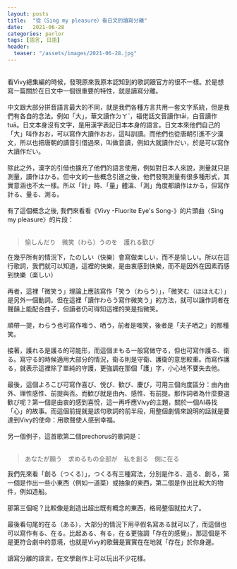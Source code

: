 ```yaml
---
layout: posts
title:  "從〈Sing my pleasure〉看日文的讀寫分離"
date:   2021-06-28
categories: parlor
tags: [語言, 日語]
header: 
  teaser: "/assets/images/2021-06-28.jpg"
---
```

<br>
看Vivy總集編的時候，發現原來我原本認知到的歌詞跟官方的很不一樣。於是想寫一篇關於在日文中一個很重要的特性，就是讀寫分離。<br><br>
中文跟大部分拼音語言最大的不同，就是我們各種方言共用一套文字系統，但是我們有各自的念法。例如「大」，華文讀作ㄉㄚˋ，福佬話文音讀作tāi，白音讀作tuā。日文本身沒有文字，是用漢字表記日本本身的語言。日文本來他們自己的「大」叫作おお，可以寫作大讀作おお，這叫訓讀。而他們也從唐朝引進不少漢文，所以也把唐朝的讀音引借過來，叫做音讀，例如大就讀作だい，於是可以寫作大讀作だい。<br><br>
除此之外，漢字的引借也擴充了他們的語言使用，例如對日本人來說，測量就只是測量，讀作はかる。但中文的一些概念引進之後，他們發現測量有很多種形式，其實意涵也不太一樣。所以「計」時、「量」體溫、「測」角度都讀作はかる，但寫作計る、量る、測る。<br><br>
有了這個概念之後, 我們來看看《Vivy -Fluorite Eye's Song-》的片頭曲〈Sing my pleasure〉的片段：<br><br>

> 愉しんだり　微笑（わら）うのを　護れる歓び<br>

在幾乎所有的情況下，たのしい（快樂）會寫做楽しい，而不是愉しい。所以在這行歌詞，我們就可以知道，這裡的快樂，是由衷感到快樂，而不是因外在因素而感到快樂（楽しい）<br><br>
再者，這裡「微笑う」理論上應該寫作「笑う（わらう）」，「微笑む（ほほえむ）」是另外一個動詞。但在這裡「讀作わらう寫作微笑う」的方法，就可以讓作詞者在聲韻上能配合曲子，但讀者仍可得知這裡的笑是指微笑。<br><br>
順帶一提，わらう也可寫作嗤う、哂う，前者是嗤笑，後者是「夫子哂之」的那種笑。<br><br>
接著，護れる是護る的可能形，而這個まもる一般寫做守る，但也可寫作護る、衛る。寫守る的時候適用大部分的情況，衛る則是守衛、護衛的意思較重。而寫作護る，就表示這裡除了單純的守護，更強調在那個「護」字，小心地不要失去他。<br><br>
最後，這個よろこび可寫作喜び、悦び、歓び、慶び，可用三個向度區分：由內由外、理性感性、前提與否。而歓び就是由內、感性、有前提。那作詞者為什麼要選歓び呢？第一個是由衷的感到喜悅，這一再呼應Vivy的主題，關於一個AI尋找「心」的故事。而這個前提就是該句歌詞的前半段，用整個劇情來說明的話就是要達到Vivy的使命：用歌聲使人感到幸福。<br><br>
另一個例子，這首歌第二個prechorus的歌詞是：<br><br>

> あなたが願う　求めるもの全部が　私を創る　側に在る<br>

我們先來看「創る（つくる）」，つくる有三種寫法，分別是作る、造る、創る，第一個是作出一些小東西（例如一道菜）或抽象的東西，第二個是作出比較大的物件，例如造船。<br><br>
那第三個呢？比較像是創造出超出既有概念的東西，格局整個就拉大了。<br><br>
最後看句尾的在る（ある），大部分的情況下用平假名寫ある就可以了，而這個也可以寫作有る、在る。比起ある、有る，在る更強調「存在的感覺」，那這個是不是更符合劇中的意境，也就是Vivy的歌聲是實實在在地就「存在」於你身邊。<br><br>
讀寫分離的語言，在文學創作上可以玩出不少花樣。<br><br>